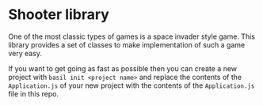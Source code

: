 # Shooter library

One of the most classic types of games is a space invader style game. This library provides a
set of classes to make implementation of such a game very easy.

If you want to get going as fast as possible then you can create a new project with `basil init <project name>`
and replace the contents of the `Application.js` of your new project with the contents of the `Application.js`
file in this repo.